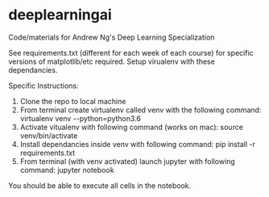 # deeplearningai
Code/materials for Andrew Ng's Deep Learning Specialization

See requirements.txt (different for each week of each course) for specific versions of matplotlib/etc required. Setup virualenv with these dependancies.

Specific Instructions:

1) Clone the repo to local machine
2) From terminal create virtualenv called venv with the following command:
    virtualenv venv --python=python3.6
3) Activate vitualenv with following command (works on mac):
    source venv/bin/activate
4) Install dependancies inside venv with following command:
    pip install -r requirements.txt
5) From terminal (with venv activated) launch jupyter with following command:
    jupyter notebook

You should be able to execute all cells in the notebook.
